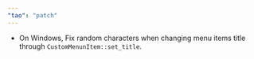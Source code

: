 ```yaml
---
"tao": "patch"
---
```


* On Windows, Fix random characters when changing menu items title through `CustomMenunItem::set_title`.